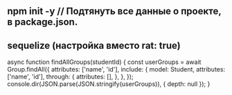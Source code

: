 ## npm init -y // Подтянуть все данные о проекте, в package.json. 

## sequelize (настройка вместо rat: true) 
async function findAllGroups(studentId) {
  const userGroups = await Group.findAll({
    attributes: ['name', 'id'],
    include: {
      model: Student,
      attributes: ['name', 'id'],
      through: {
        attributes: [],
      },
    },
  });
  console.dir(JSON.parse(JSON.stringify(userGroups)), { depth: null });
}

